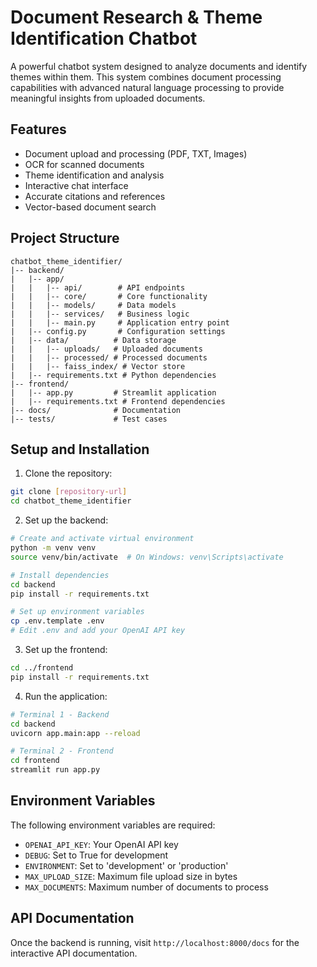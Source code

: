 # Document Research & Theme Identification Chatbot

A powerful chatbot system designed to analyze documents and identify themes within them. This system combines document processing capabilities with advanced natural language processing to provide meaningful insights from uploaded documents.

## Features

- Document upload and processing (PDF, TXT, Images)
- OCR for scanned documents
- Theme identification and analysis
- Interactive chat interface
- Accurate citations and references
- Vector-based document search

## Project Structure

```
chatbot_theme_identifier/
|-- backend/
|   |-- app/
|   |   |-- api/        # API endpoints
|   |   |-- core/       # Core functionality
|   |   |-- models/     # Data models
|   |   |-- services/   # Business logic
|   |   |-- main.py     # Application entry point
|   |-- config.py       # Configuration settings
|   |-- data/          # Data storage
|   |   |-- uploads/   # Uploaded documents
|   |   |-- processed/ # Processed documents
|   |   |-- faiss_index/ # Vector store
|   |-- requirements.txt # Python dependencies
|-- frontend/
|   |-- app.py         # Streamlit application
|   |-- requirements.txt # Frontend dependencies
|-- docs/              # Documentation
|-- tests/             # Test cases
```

## Setup and Installation

1. Clone the repository:
```bash
git clone [repository-url]
cd chatbot_theme_identifier
```

2. Set up the backend:
```bash
# Create and activate virtual environment
python -m venv venv
source venv/bin/activate  # On Windows: venv\Scripts\activate

# Install dependencies
cd backend
pip install -r requirements.txt

# Set up environment variables
cp .env.template .env
# Edit .env and add your OpenAI API key
```

3. Set up the frontend:
```bash
cd ../frontend
pip install -r requirements.txt
```

4. Run the application:
```bash
# Terminal 1 - Backend
cd backend
uvicorn app.main:app --reload

# Terminal 2 - Frontend
cd frontend
streamlit run app.py
```

## Environment Variables

The following environment variables are required:

- `OPENAI_API_KEY`: Your OpenAI API key
- `DEBUG`: Set to True for development
- `ENVIRONMENT`: Set to 'development' or 'production'
- `MAX_UPLOAD_SIZE`: Maximum file upload size in bytes
- `MAX_DOCUMENTS`: Maximum number of documents to process

## API Documentation

Once the backend is running, visit `http://localhost:8000/docs` for the interactive API documentation.


